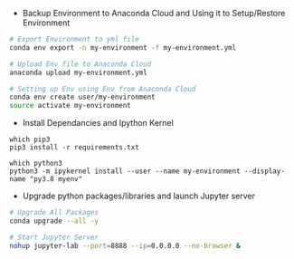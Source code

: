 - Backup Environment to Anaconda Cloud and Using it to Setup/Restore Environment
```bash
# Export Environment to yml file 
conda env export -n my-environment -f my-environment.yml

# Upload Env file to Anaconda Cloud 
anaconda upload my-environment.yml

# Setting up Env using Env from Anaconda Cloud
conda env create user/my-environment
source activate my-environment
```

- Install Dependancies and Ipython Kernel
```
which pip3
pip3 install -r requirements.txt

which python3
python3 -m ipykernel install --user --name my-environment --display-name "py3.8 myenv"
```

- Upgrade python packages/libraries and launch Jupyter server
```bash
# Upgrade All Packages
conda upgrade --all -y

# Start Jupyter Server
nohup jupyter-lab --port=8888 --ip=0.0.0.0 --no-browser &
```
